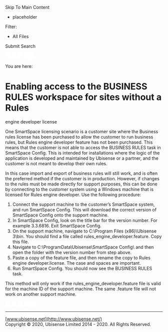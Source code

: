 

Skip To Main Content

[](../../Home.htm)

  * placeholder

Filter:

  * All Files

Submit Search

![Navigate previous](../../images/transparent.gif) ![Navigate
next](../../images/transparent.gif) ![Expand
all](../../images/transparent.gif) ![](../../images/transparent.gif)
![Print](../../images/transparent.gif)

You are here:

# Enabling access to the BUSINESS RULES workspace for sites without a Rules
engine developer license

One SmartSpace licensing scenario is a customer site where the Business rules
license has been purchased to allow the customer to run business rules, but
Rules engine developer feature has not been purchased. This means that the
customer is not able to access the BUSINESS RULES task in SmartSpace Config.
This is intended for installations where the logic of the application is
developed and maintained by Ubisense or a partner, and the customer is not
meant to develop their own rules.

In this case import and export of business rules will still work, and is often
the preferred method if the customer is in production. However, if changes to
the rules must be made directly for support purposes, this can be done by
connecting to the customer system using a Windows machine that is licensed for
Rules engine developer. Use the following procedure:

  1. Connect the support machine to the customer’s SmartSpace system, and run SmartSpace Config. This will download the correct version of SmartSpace Config onto the support machine.
  2. In SmartSpace Config, look on the title bar for the version number. For example 3.3.6816. Exit SmartSpace Config.
  3. On the support machine, navigate to C:\Program Files (x86)\Ubisense 3\bin. You should find a file called rules_engine_developer.feature. Copy this file.
  4. Navigate to C:\ProgramData\Ubisense\SmartSpace Config\ and then open the folder with the version number from step  above.
  5. Paste a copy of the feature file, and then rename the copy to Rules engine developer.license. The case and spaces are important.
  6. Run SmartSpace Config. You should now see the BUSINESS RULES task.

This method will only work if the rules_engine_developer.feature file is valid
for the machine ID of the support machine. The same .feature file will not
work on another support machine.

![Navigate previous](../../images/transparent.gif) ![Navigate
next](../../images/transparent.gif) ![Expand
all](../../images/transparent.gif) ![](../../images/transparent.gif)
![Print](../../images/transparent.gif)

* * *

[www.ubisense.net](http://www.ubisense.net/)  
Copyright © 2020, Ubisense Limited 2014 - 2020. All Rights Reserved.

